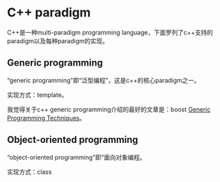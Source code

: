 # C++ paradigm

C++是一种multi-paradigm programming language，下面罗列了c++支持的paradigm以及每种paradigm的实现。

## Generic programming

“generic programming”即“泛型编程”，这是c++的核心paradigm之一。

实现方式：template。

我觉得关于c++ generic programming介绍的最好的文章是：boost [Generic Programming Techniques](https://www.boost.org/community/generic_programming.html)。

## Object-oriented programming

“object-oriented programming”即“面向对象编程。

实现方式：class